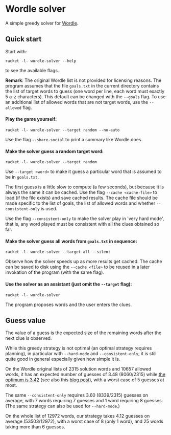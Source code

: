 # Wordle solver

A simple greedy solver for [Wordle](https://www.powerlanguage.co.uk/wordle/).

## Quick start

Start with:
```shell
racket -l- wordle-solver --help
```
to see the available flags.

**Remark**:
The original Wordle list is not provided for licensing reasons. The program 
assumes that the file `goals.txt` in the current directory contains the list 
of target words to guess (one word per line, each word must exactly 5 a-z 
characters). This default can be changed with the `--goals` flag. To use an 
additional list of allowed words that are not target words, use the 
`--allowed` flag. 

#### Play the game yourself:
```shell
racket -l- wordle-solver --target random --no-auto
```

Use the flag `--share-social` to print a summary like Wordle does.

#### Make the solver guess a random target word:
```shell
racket -l- wordle-solver --target random 
```
Use `--target <word>` to make it guess a particular word that is assumed to be in `goals.txt`.

The first guess is a little slow to compute (a few seconds), but because it 
is always the same it can be cached. Use the flag `--cache <cache-file>` to 
load (if the file exists) and save cached results. The cache file should be made 
specific to the list of goals, the list of allowed words and whether 
`--consistent-only` is used.

Use the flag `--consistent-only` to make the solver play in 'very hard mode', that is,
any word played must be consistent with all the clues obtained so far.

#### Make the solver guess all words from `goals.txt` in sequence:
```shell
racket -l- wordle-solver --target all --silent
```
Observe how the solver speeds up as more results get cached. The cache can be saved to disk
using the `--cache <file>` to be reused in a later invokation of the program (with the same flag).

#### Use the solver as an assistant (just omit the `--target` flag):
```shell
racket -l- wordle-solver 
```
The program proposes words and the user enters the clues.


## Guess value

The value of a guess is the expected size of the remaining words
after the next clue is observed.

While this greedy strategy is not optimal (an optimal strategy requires planning),
in particular with `--hard-mode` and `--consistent-only`,
it is still quite good in general especially given how simple it is.

On the Wordle original lists of 2315 solution words and 10657 allowed words,
it has an expected number of guesses of 3.48 (8060/2315) while [the optimum
is 3.42](http://sonorouschocolate.com/notes/index.php?title=The_best_strategies_for_Wordle#Assumptions_about_the_rules_of_Wordle)
(see also this [blog post](https://www.poirrier.ca/notes/wordle-optimal/)),
with a worst case of 5 guesses at most.

The same `--consistent-only` requires 3.60 (8339/2315) guesses on average, with 7 words requiring 7 guesses
and 1 word requiring 8 guesses. (The same strategy can also be used for `--hard-mode`.)

On the whole list of 12972 words, our strategy takes 4.12 guesses on average (53503/12972),
with a worst case of 8 (only 1 word), and 25 words taking more than 6 guesses.
